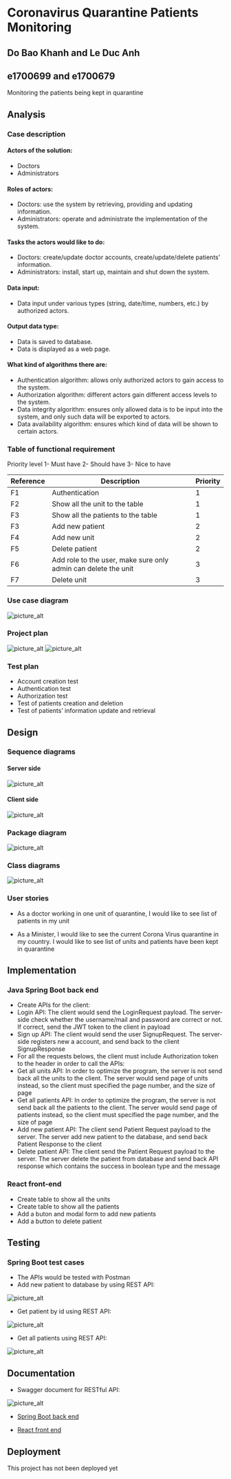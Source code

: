 # Coronavirus Quarantine Patients Monitoring
## Do Bao Khanh and Le Duc Anh
## e1700699 and e1700679
Monitoring the patients being kept in quarantine

## Analysis
### Case description
####	Actors of the solution:
 *	Doctors
 *	Administrators
####	Roles of actors:
 *	Doctors: use the system by retrieving, providing and updating information.
 *	Administrators: operate and administrate the implementation of the system.
####	Tasks the actors would like to do:
 *	Doctors: create/update doctor accounts, create/update/delete patients’ information.
 *	Administrators: install, start up, maintain and shut down the system.
####	Data input:
 *	Data input under various types (string, date/time, numbers, etc.) by authorized actors.
####	Output data type:
 *	Data is saved to database.
 *	Data is displayed as a web page.
####	What kind of algorithms there are:
 *	Authentication algorithm: allows only authorized actors to gain access to the system.
 *	Authorization algorithm: different actors gain different access levels to the system.
 *	Data integrity algorithm: ensures only allowed data is to be input into the system, and only such data will be exported to actors.
 *	Data availability algorithm: ensures which kind of data will be shown to certain actors.

### Table of functional requirement

Priority level
1- Must have
2- Should have
3- Nice to have

|Reference|Description|Priority
|---------|-----------|--------|
|F1|Authentication|1|
|F2|Show all the unit to the table|1|
|F3|Show all the patients to the table|1|
|F3|Add new patient|2|
|F4|Add new unit|2|
|F5|Delete patient|2|
|F6|Add role to the user, make sure only admin can delete the unit|3|
|F7|Delete unit|3|

### Use case diagram

![picture_alt](https://github.com/dobaokhanh/Coronavirus-Quarantine-Patients-Monitoring/blob/master/public_img/UseCase.PNG "Use cases")

### Project plan

![picture_alt](https://github.com/dobaokhanh/Coronavirus-Quarantine-Patients-Monitoring/blob/master/public_img/ProjectPlan1.jpg "Project Plan")
![picture_alt](https://github.com/dobaokhanh/Coronavirus-Quarantine-Patients-Monitoring/blob/master/public_img/ProjectPlan2.jpg "Project Plan Diagram")

### Test plan
*	Account creation test
*	Authentication test
*	Authorization test 
*	Test of patients creation and deletion
*	Test of patients’ information update and retrieval

## Design
### Sequence diagrams
#### Server side

![picture_alt](https://github.com/dobaokhanh/Coronavirus-Quarantine-Patients-Monitoring/blob/master/public_img/ServerSequencediagrams.PNG "Server Sequence diagram")

#### Client side

![picture_alt](https://github.com/dobaokhanh/Coronavirus-Quarantine-Patients-Monitoring/blob/master/public_img/ClientSequenceDiagram.PNG "Client Sequence diagram")

### Package diagram

![picture_alt](https://github.com/dobaokhanh/Coronavirus-Quarantine-Patients-Monitoring/blob/master/public_img/PackageDiagram.PNG "Package diagram")

### Class diagrams

![picture_alt](https://github.com/dobaokhanh/Coronavirus-Quarantine-Patients-Monitoring/blob/master/public_img/ServerClassDiagram.PNG "Server class diagram")

### User stories

- As a doctor working in one unit of quarantine, I would like to see list of patients in my unit

- As a Minister, I would like to see the current Corona Virus quarantine in my country. I would like to see list of units and patients have been kept in quarantine

## Implementation
### Java Spring Boot back end

* Create APIs for the client:
 * Login API: The client would send the LoginRequest payload. The server-side check whether the username/mail and password are correct or not. If correct, send the JWT token to the client in payload
 * Sign up API: The client would send the user SignupRequest. The server-side registers new a account, and send back to the client SignupResponse
* For all the requests belows, the client must include Authorization token to the header in order to call the APIs:
 * Get all units API: In order to optimize the program, the server is not send back all the units to the client. The server would send page of units instead, so the client must specified the page number, and the size of page
 * Get all patients API: In order to optimize the program, the server is not send back all the patients to the client. The server would send page of patients instead, so the client must specified the page number, and the size of page
 * Add new patient API: The client send Patient Request payload to the server. The server add new patient to the database, and send back Patient Response to the client
 * Delete patient API: The client send the Patient Request payload to the server. The server delete the patient from database and send back API response which contains the success in boolean type and the message

### React front-end

* Create table to show all the units
* Create table to show all the patients
* Add a buton and modal form to add new patients
* Add a button to delete patient

## Testing

### Spring Boot test cases

* The APIs would be tested with Postman
 * Add new patient to database by using REST API:
 
![picture_alt](https://github.com/dobaokhanh/Coronavirus-Quarantine-Patients-Monitoring/blob/master/public_img/TestCaseAddNewPatientToDb.PNG)

 * Get patient by id using REST API:
 
 ![picture_alt](https://github.com/dobaokhanh/Coronavirus-Quarantine-Patients-Monitoring/blob/master/public_img/TestCaseGetPatientById.PNG)
 
 * Get all patients using REST API:

![picture_alt](https://github.com/dobaokhanh/Coronavirus-Quarantine-Patients-Monitoring/blob/master/public_img/GetAllPatients.PNG)

## Documentation

* Swagger document for RESTful API:

![picture_alt](https://github.com/dobaokhanh/Coronavirus-Quarantine-Patients-Monitoring/blob/master/public_img/APIDocument.PNG "Swagger")

* [Spring Boot back end](https://github.com/dobaokhanh/Coronavirus-Quarantine-Patients-Monitoring/tree/master/Coronavirus-Quarantine-Patients-Monitoring)

* [React front end](https://github.com/dobaokhanh/Coronavirus-Quarantine-Patients-Monitoring/tree/master/coronavirus-quarantine-patients-monitoring-client)

## Deployment

This project has not been deployed yet
